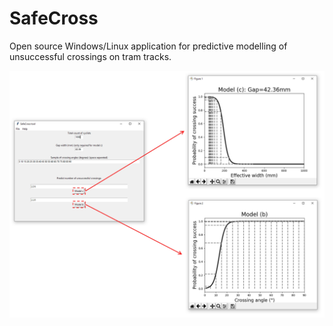 # SafeCross
Open source Windows/Linux application for predictive modelling of unsuccessful crossings on tram tracks.


![text](./images/SafeCrossNuc.jpg)
